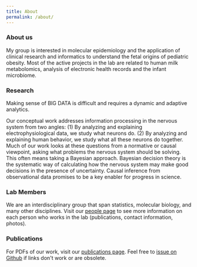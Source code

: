 ```yaml
---
title: About
permalink: /about/
---
```


### About us
My group is interested in molecular epidemiology and the application of clinical research and informatics to understand the fetal origins of pediatric obesity. Most of the active projects in the lab are related to human milk metabolomics, analysis of electronic health records and the infant microbiome. 

### Research
Making sense of BIG DATA is difficult and requires a dynamic and adaptive analytics. 

Our conceptual work addresses information processing in the nervous system from two angles: (1) By analyzing and explaining electrophysiological data, we study what neurons do. (2) By analyzing and explaining human behavior, we study what all these neurons do together. Much of our work looks at these questions from a normative or causal viewpoint, asking what problems the nervous system should be solving. This often means taking a Bayesian approach. Bayesian decision theory is the systematic way of calculating how the nervous system may make good decisions in the presence of uncertainty. Causal inference from observational data promises to be a key enabler for progress in science.



### Lab Members

We are an interdisciplinary group that span statistics, molecular biology, and many other disciplines. Visit our [people page](https://lemas-lab-group.github.io//people/) to see more information on each person who works in the lab (publications, contact information, photos).


### Publications

For PDFs of our work, visit our [publications page](https://lemas-lab-group.github.io/publication/). Feel free to [issue on Github](https://lemas-lab-group.github.io//issues) if links don't work or are obsolete.



